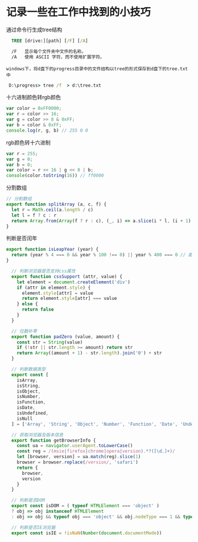 # 记录一些在工作中找到的小技巧
  通过命令行生成tree结构   
  ```cmd
    TREE [drive:][path] [/F] [/A]

    /F   显示每个文件夹中文件的名称。
    /A   使用 ASCII 字符，而不使用扩展字符。
  ```
  ``windows下，将d盘下的progress目录中的文件结构以tree的形式保存到d盘下的tree.txt中``
   ```cmd
    D:\progress> tree /f  > d:\tree.txt
   ```
  十六进制颜色转rgb颜色
  ```javascript
  var color = 0xFF0000;
  var r = color >> 16;
  var g = color >> 8 & 0xFF;
  var b = color & 0xFF;
  console.log(r, g, b) // 255 0 0
  ```
  rgb颜色转十六进制
  ```javascript
  var r = 255;
  var g = 0;
  var b = 0;
  var color = r << 16 | g << 8 | b;
  console(color.toString(16)) // ff0000

  ```
  分割数组
  ```javascript
  // 分割数组
  export function splitArray (a, c, f) {
    let r = Math.ceil(a.length / c)
    let l = f ? c : r
    return Array.from(Array(f ? r : c), (_, i) => a.slice(i * l, (i + 1) * l))
  }
  ```

  判断是否闰年
  ```javascript
  export function isLeapYear (year) {
    return (year % 4 === 0 && year % 100 !== 0) || year % 400 === 0 // 能被4整除且不能被100整除，或者能被400整除
  }
```
```javascript
  // 判断浏览器是否支持css属性
  export function cssSupport (attr, value) {
    let element = document.createElement('div')
    if (attr in element.style) {
      element.style[attr] = value
      return element.style[attr] === value
    } else {
      return false
    }
  }
```

```javascript
  // 位数补零
  export function padZero (value, amount) {
    const str = String(value)
    if (!str || str.length >= amount) return str
    return Array((amount + 1) - str.length).join('0') + str
  }
```

```javascript
  // 判断数据类型
  export const [
    isArray,
    isString,
    isObject,
    isNumber,
    isFunction,
    isDate,
    isUndefined,
    isNull
  ] = ['Array', 'String', 'Object', 'Number', 'Function', 'Date', 'Undefined', 'Null'].map(name => value => Object.prototype.toString.call(value) === `[object ${name}]`)
```

```javascript
  // 获取浏览器及版本信息
  export function getBrowserInfo {
    const ua = navigator.userAgent.toLowerCase()
    const reg = /(msie|firefox|chrome|opera|version).*?([\d.]+)/
    let [browser, version] = ua.match(reg).slice(1)
    browser = browser.replace(/version/, 'safari')
    return {
      browser,
      version
    }
  }
```

```javascript
  // 判断是否DOM
  export const isDOM = ( typeof HTMLElement === 'object' )
  ? obj => obj instanceof HTMLElement
  : obj => obj && typeof obj === 'object' && obj.nodeType === 1 && typeof obj.nodeName === 'string'
```

```javascript
  // 判断是否IE浏览器
  export const isIE = !isNaN(Number(document.documentMode))
```